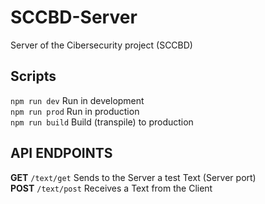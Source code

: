 # SCCBD-Server  
Server of the Cibersecurity project (SCCBD)  
  
## Scripts
`npm run dev` Run in development  
`npm run prod` Run in production  
`npm run build` Build (transpile) to production  
  
## API ENDPOINTS  
  
**GET** `/text/get` Sends to the Server a test Text (Server port)  
**POST** `/text/post` Receives a Text from the Client  
